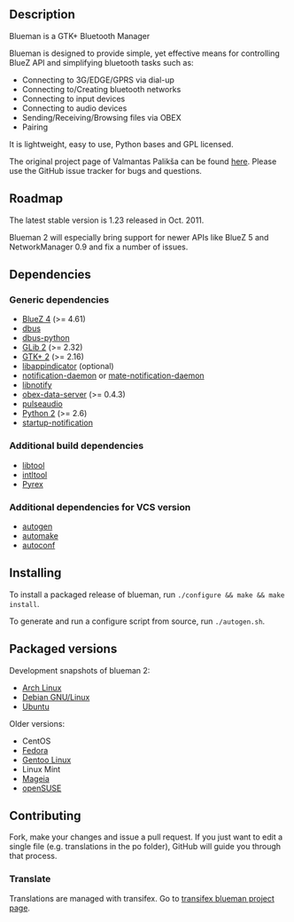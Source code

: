 ## Description

Blueman is a GTK+ Bluetooth Manager

Blueman is designed to provide simple, yet effective means for
controlling BlueZ API and simplifying bluetooth tasks such as:

* Connecting to 3G/EDGE/GPRS via dial-up
* Connecting to/Creating bluetooth networks
* Connecting to input devices
* Connecting to audio devices
* Sending/Receiving/Browsing files via OBEX
* Pairing

It is lightweight, easy to use, Python bases and GPL licensed.

The original project page of Valmantas Palikša can be found [here](https://launchpad.net/blueman).
Please use the GitHub issue tracker for bugs and questions.

## Roadmap

The latest stable version is 1.23 released in Oct. 2011.

Blueman 2 will especially bring support for newer APIs like BlueZ 5 and NetworkManager 0.9 and fix a number of issues.

## Dependencies

### Generic dependencies

* [BlueZ 4](http://www.bluez.org/) (>= 4.61)
* [dbus](http://www.freedesktop.org/wiki/Software/dbus/)
* [dbus-python](http://www.freedesktop.org/wiki/Software/DBusBindings/#python)
* [GLib 2](http://www.gtk.org/) (>= 2.32)
* [GTK+ 2](http://www.gtk.org/) (>= 2.16)
* [libappindicator](https://launchpad.net/libappindicator) (optional)
* [notification-daemon](https://git.gnome.org/browse/notification-daemon) or [mate-notification-daemon](https://github.com/mate-desktop/mate-notification-daemon/)
* [libnotify](https://git.gnome.org/browse/libnotify)
* [obex-data-server](http://wiki.muiline.com/obex-data-server) (>= 0.4.3)
* [pulseaudio](http://www.freedesktop.org/wiki/Software/PulseAudio/)
* [Python 2](http://www.python.org/) (>= 2.6)
* [startup-notification](http://www.freedesktop.org/wiki/Software/startup-notification/)

### Additional build dependencies

* [libtool](http://www.gnu.org/software/libtool/)
* [intltool](http://freedesktop.org/wiki/Software/intltool/)
* [Pyrex](http://www.cosc.canterbury.ac.nz/greg.ewing/python/Pyrex/)

### Additional dependencies for VCS version

* [autogen](https://www.gnu.org/software/autogen/)
* [automake](https://www.gnu.org/software/automake/)
* [autoconf](https://www.gnu.org/software/autoconf/)

## Installing

To install a packaged release of blueman, run `./configure && make && make install`.

To generate and run a configure script from source, run `./autogen.sh`.

## Packaged versions

Development snapshots of blueman 2:

* [Arch Linux](https://www.archlinux.org/packages/?name=blueman)
* [Debian GNU/Linux](http://packages.debian.org/search?keywords=blueman)
* [Ubuntu](http://packages.ubuntu.com/search?keywords=blueman)

Older versions:

* CentOS
* [Fedora](https://apps.fedoraproject.org/packages/blueman)
* [Gentoo Linux](http://packages.gentoo.org/package/net-wireless/blueman)
* Linux Mint
* [Mageia](http://mageia.madb.org/package/show/name/blueman)
* [openSUSE](http://software.opensuse.org/package/blueman?search_term=blueman)

## Contributing

Fork, make your changes and issue a pull request. If you just want to edit a single file
(e.g. translations in the po folder), GitHub will guide you through that process.

### Translate

Translations are managed with transifex.
Go to [transifex blueman project page](https://www.transifex.com/projects/p/MATE/resource/blueman/).
